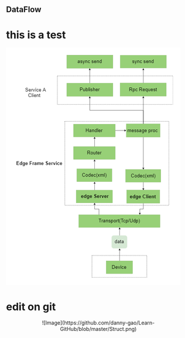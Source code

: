 ## DataFlow

# this is a test 

![Image](https://github.com/danny-gao/Learn-GitHub/blob/master/data%20flow.png)


# edit on git

<div align=center>
![Image](https://github.com/danny-gao/Learn-GitHub/blob/master/Struct.png)
